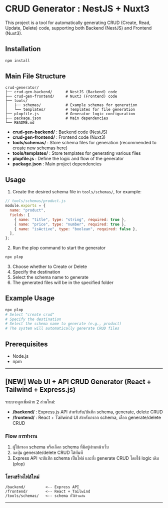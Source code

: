 # CRUD Generator : NestJS + Nuxt3

This project is a tool for automatically generating CRUD (Create, Read, Update, Delete) code, supporting both Backend (NestJS) and Frontend (Nuxt3).

## Installation

```bash
npm install
```

## Main File Structure

```
crud-generator/
├── crud-gen-backend/      # NestJS (Backend) code
├── crud-gen-frontend/     # Nuxt3 (Frontend) code
├── tools/
│   ├── schemas/           # Example schemas for generation
│   └── templates/         # Templates for file generation
├── plopfile.js            # Generator logic configuration
├── package.json           # Main dependencies
└── README.md
```

- **crud-gen-backend/** : Backend code (NestJS)
- **crud-gen-frontend/** : Frontend code (Nuxt3)
- **tools/schemas/** : Store schema files for generation (recommended to create new schemas here)
- **tools/templates/** : Store templates for generating various files
- **plopfile.js** : Define the logic and flow of the generator
- **package.json** : Main project dependencies

## Usage

1. Create the desired schema file in `tools/schemas/`, for example:

```js
// tools/schemas/product.js
module.exports = {
  name: "product",
  fields: [
    { name: "title", type: "string", required: true },
    { name: "price", type: "number", required: true },
    { name: "isActive", type: "boolean", required: false },
  ],
};
```

2. Run the plop command to start the generator

```bash
npx plop
```

3. Choose whether to Create or Delete
4. Specify the destination
5. Select the schema name to generate
6. The generated files will be in the specified folder

## Example Usage

```bash
npx plop
# Select "create crud"
# Specify the destination
# Select the schema name to generate (e.g., product)
# The system will automatically generate CRUD files
```

## Prerequisites

- Node.js
- npm

---

## [NEW] Web UI + API CRUD Generator (React + Tailwind + Express.js)

ระบบจะถูกเพิ่มด้วย 2 ส่วนใหม่:

- **/backend/** : Express.js API สำหรับรับ/บันทึก schema, generate, delete CRUD
- **/frontend/** : React + Tailwind UI สำหรับกรอก schema, เลือก generate/delete CRUD

### Flow การทำงาน

1. ผู้ใช้กรอก schema หรือเลือก schema ที่มีอยู่ผ่านหน้าเว็บ
2. กดปุ่ม generate/delete CRUD ได้ทันที
3. Express API จะบันทึก schema เป็นไฟล์ และสั่ง generate CRUD โดยใช้ logic เดิม (plop)

### โครงสร้างไฟล์ใหม่

```
/backend/         <-- Express API
/frontend/        <-- React + Tailwind
/tools/schemas/   <-- schema ที่ใช้ร่วมกัน
```

---
